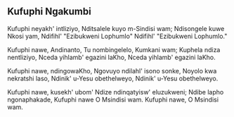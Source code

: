 ## Kufuphi Ngakumbi

Kufuphi neyakh' intliziyo, Nditsalele kuyo m-Sindisi wam;
Ndisongele kuwe Nkosi yam, Ndifihl' "Ezibukweni Lophumlo"
Ndifihl' "Ezibukweni Lophumlo."

Kufuphi nawe, Andinanto, Tu nombingelelo, Kumkani wam;
Kuphela ndiza nentliziyo, Nceda yihlamb' egazini laKho,
Nceda yihlamb' egazini laKho.

Kufuphi nawe, ndingowaKho, Ngovuyo ndilahl' isono sonke,
Noyolo kwa nekratshi laso, Ndinik' u-Yesu obethelweyo,
Ndinik' u-Yesu obethelweyo.

Kufuphi nawe, kusekh' ubom' Ndize ndinqatyisw' eluzukweni;
Ndibe lapho ngonaphakade, Kufuphi nawe O Msindisi wam.
Kufuphi nawe, O Msindisi wam.

